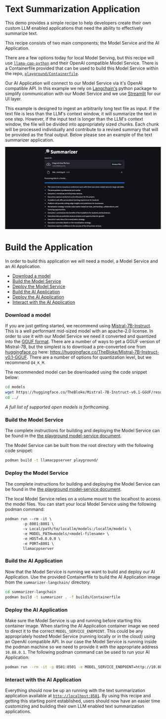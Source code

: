 # Text Summarization Application

This demo provides a simple recipe to help developers create their own custom LLM enabled applications that need the ability to effectively summarize text. 

This recipe consists of two main components; the Model Service and the AI Application.

There are a few options today for local Model Serving, but this recipe will use [`llama-cpp-python`](https://github.com/abetlen/llama-cpp-python) and their OpenAI compatible Model Service. There is a Containerfile provided that can be used to build this Model Service within the repo, [`playground/Containerfile`](/playground/Containerfile).

Our AI Application will connect to our Model Service via it's OpenAI compatible API. In this example we rely on [Langchain's](https://python.langchain.com/docs/get_started/introduction) python package to simplify communication with our Model Service and we use [Streamlit](https://streamlit.io/) for our UI layer. 

This example is designed to ingest an arbitrarily long text file as input. If the text file is less than the LLM's context window, it will summarize the text in one step. However, if the input text is longer than the LLM's context window, the file will be divided into appropriately sized chunks. Each chunk will be processed individually and contribute to a revised summary that will be provided as the final output. Below please see an example of the text summarizer application.               

![](/assets/summarizer_ui.png)

# Build the Application

In order to build this application we will need a model, a Model Service and an AI Application.  

* [Download a model](#download-a-model)
* [Build the Model Service](#build-the-model-service)
* [Deploy the Model Service](#deploy-the-model-service)
* [Build the AI Application](#build-the-ai-application)
* [Deploy the AI Application](#deploy-the-ai-application)
* [Interact with the AI Application](#interact-with-the-ai-application)

### Download a model

If you are just getting started, we recommend using [Mistral-7B-Instruct](https://huggingface.co/mistralai/Mistral-7B-Instruct-v0.1). This is a well performant mid-sized model with an apache-2.0 license. In order to use it with our Model Service we need it converted and quantized into the [GGUF format](https://github.com/ggerganov/ggml/blob/master/docs/gguf.md). There are a number of ways to get a GGUF version of Mistral-7B, but the simplest is to download a pre-converted one from [huggingface.co](https://huggingface.co) here: https://huggingface.co/TheBloke/Mistral-7B-Instruct-v0.1-GGUF. There are a number of options for quantization level, but we recommend `Q4_K_M`. 

The recommended model can be downloaded using the code snippet below:

```bash
cd models
wget https://huggingface.co/TheBloke/Mistral-7B-Instruct-v0.1-GGUF/resolve/main/mistral-7b-instruct-v0.1.Q4_K_M.gguf
cd ../
```

_A full list of supported open models is forthcoming._  


### Build the Model Service

The complete instructions for building and deploying the Model Service can be found in the [the playground model-service document](../playground/README.md).

The Model Service can be built from the root directory with the following code snippet:

```bash
podman build -t llamacppserver playground/
```


### Deploy the Model Service

The complete instructions for building and deploying the Model Service can be found in the [the playground model-service document](../playground/README.md).

The local Model Service relies on a volume mount to the localhost to access the model files. You can start your local Model Service using the following podman command:  
```
podman run --rm -it \
        -p 8001:8001 \
        -v Local/path/to/locallm/models:/locallm/models \
        -e MODEL_PATH=models/<model-filename> \
        -e HOST=0.0.0.0 \
        -e PORT=8001 \
        llamacppserver
```

### Build the AI Application

Now that the Model Service is running we want to build and deploy our AI Application. Use the provided Containerfile to build the AI Application image from the `summarizer-langchain/` directory.
```bash
cd summarizer-langchain
podman build -t summarizer . -f builds/Containerfile   
```
### Deploy the AI Application

Make sure the Model Service is up and running before starting this container image. When starting the AI Application container image we need to direct it to the correct `MODEL_SERVICE_ENDPOINT`. This could be any appropriately hosted Model Service (running locally or in the cloud) using an OpenAI compatible API. In our case the Model Service is running inside the podman machine so we need to provide it with the appropriate address `10.88.0.1`. The following podman command can be used to run your AI Application:  

```bash
podman run --rm -it -p 8501:8501 -e MODEL_SERVICE_ENDPOINT=http://10.88.0.1:8001/v1 summarizer   
```

### Interact with the AI Application

Everything should now be up an running with the text summarization application available at [`http://localhost:8501`](http://localhost:8501). By using this recipe and getting this starting point established, users should now have an easier time customizing and building their own LLM enabled text summarization applications.  